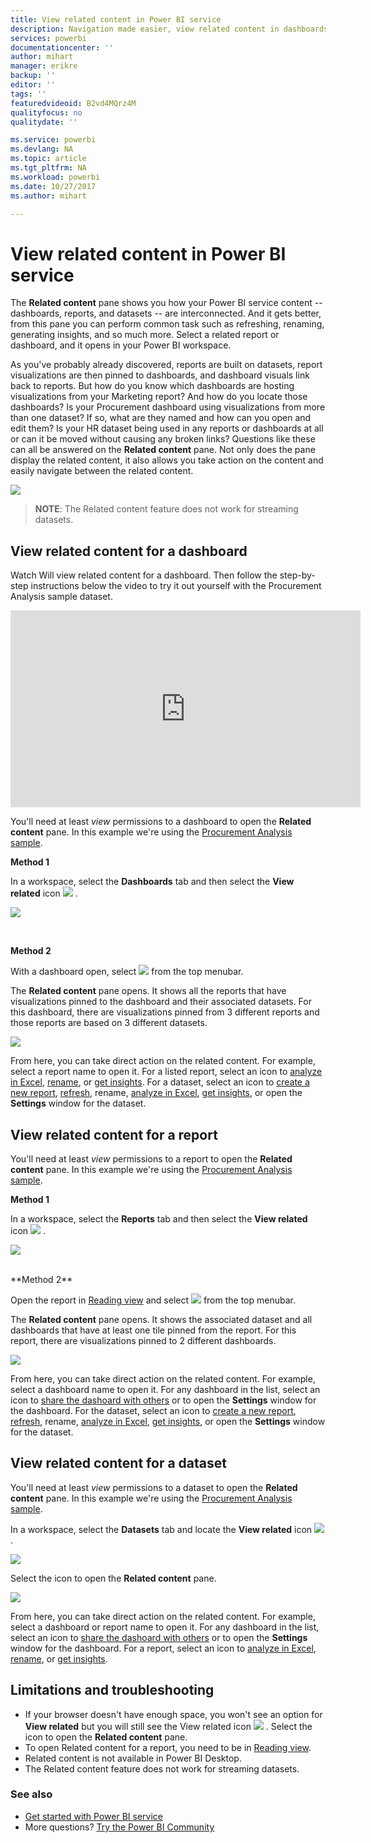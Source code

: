```yaml
---
title: View related content in Power BI service
description: Navigation made easier, view related content in dashboards, reports, and datasets
services: powerbi
documentationcenter: ''
author: mihart
manager: erikre
backup: ''
editor: ''
tags: ''
featuredvideoid: B2vd4MQrz4M
qualityfocus: no
qualitydate: ''

ms.service: powerbi
ms.devlang: NA
ms.topic: article
ms.tgt_pltfrm: NA
ms.workload: powerbi
ms.date: 10/27/2017
ms.author: mihart

---
```

# View related content in Power BI service
The **Related content** pane shows you how your Power BI service content -- dashboards, reports, and datasets -- are interconnected.  And it gets better, from this pane you can perform common task such as refreshing, renaming, generating insights, and so much more. Select a related report or dashboard, and it opens in your Power BI workspace.   

As you've probably already discovered, reports are built on datasets, report visualizations are then pinned to dashboards, and dashboard visuals link back to reports. But how do you know which dashboards are hosting visualizations from your Marketing report? And how do you locate those  dashboards? Is your Procurement dashboard using visualizations from more than one dataset? If so, what are they named and how can you open and edit them? Is your HR dataset being used in any reports or dashboards at all or can it be moved without causing any broken links? Questions like these can all be answered on the **Related content** pane.  Not only does the pane display the related content, it also allows you take action on the content and easily navigate between the related content.

![](media/powerbi-service-related-content/power-bi-view-related-dashboard-new.png)

> **NOTE**: The Related content feature does not work for streaming datasets.
> 
> 

## View related content for a dashboard
Watch Will view related content for a dashboard. Then follow the step-by-step instructions below the video to try it out yourself with the Procurement Analysis sample dataset.

<iframe width="560" height="315" src="https://www.youtube.com/embed/B2vd4MQrz4M#t=3m05s" frameborder="0" allowfullscreen></iframe>


You'll need at least *view* permissions to a dashboard to open the **Related content** pane. In this example we're using the [Procurement Analysis sample](sample-procurement.md).

**Method 1**

In a workspace, select the **Dashboards** tab and then select the **View related** icon ![](media/powerbi-service-related-content/power-bi-view-related-icon-new.png)  .

![](media/powerbi-service-related-content/power-bi-view-related-dash-newer.png)

<br>

**Method 2**

With a dashboard open, select   ![](media/powerbi-service-related-content/power-bi-view-related-new.png) from the top menubar.

The **Related content** pane opens. It shows all the reports that have visualizations pinned to the dashboard and their associated datasets. For this dashboard, there are visualizations pinned from 3 different reports and those reports are based on 3 different datasets.

![](media/powerbi-service-related-content/power-bi-view-related-dashboard-new.png)

From here, you can take direct action on the related content.  For example, select a report name to open it.  For a listed report, select an icon to [analyze in Excel](service-analyze-in-excel.md), [rename](powerbi-service-rename.md), or [get insights](powerbi-service-auto-insights.md). For a dataset, select an icon to [create a new report](powerbi-service-create-a-new-report.md), [refresh](refresh-data.md), rename, [analyze in Excel](service-analyze-in-excel.md), [get insights](powerbi-service-auto-insights.md), or open the **Settings** window for the dataset.  

## View related content for a report
You'll need at least *view* permissions to a report to open the **Related content** pane. In this example we're using the [Procurement Analysis sample](sample-procurement.md).

**Method 1**

In a workspace, select the **Reports** tab and then select the **View related** icon ![](media/powerbi-service-related-content/power-bi-view-related-icon-new.png)  .

![](media/powerbi-service-related-content/power-bi-view-related-report-newer.png)

<br>
**Method 2**

Open the report in [Reading view](powerbi-service-interact-with-a-report-in-reading-view.md) and  select   ![](media/powerbi-service-related-content/power-bi-view-related-new.png) from the top menubar.

The **Related content** pane opens. It shows the associated dataset and all dashboards that have at least one tile pinned from the report. For this report, there are visualizations pinned to 2 different dashboards.

![](media/powerbi-service-related-content/power-bi-view-related-report.png)

From here, you can take direct action on the related content.  For example, select a dashboard name to open it.  For any dashboard in the list, select an icon to [share the dashoard with others](service-share-dashboards.md) or to open the **Settings** window for the dashboard. For the dataset, select an icon to [create a new report](powerbi-service-create-a-new-report.md), [refresh](refresh-data.md), rename, [analyze in Excel](service-analyze-in-excel.md), [get insights](powerbi-service-auto-insights.md), or open the **Settings** window for the dataset.  

## View related content for a dataset
You'll need at least *view* permissions to a dataset to open the **Related content** pane. In this example we're using the [Procurement Analysis sample](sample-procurement.md).

In a workspace, select the **Datasets** tab and locate the **View related** icon ![](media/powerbi-service-related-content/power-bi-view-related-icon-new.png)  .

![](media/powerbi-service-related-content/power-bi-view-related-dataset-newer.png)

Select the icon to open the **Related content** pane.

![](media/powerbi-service-related-content/power-bi-datasets.png)

From here, you can take direct action on the related content.  For example, select a dashboard or report name to open it.  For any dashboard in the list, select an icon to [share the dashoard with others](service-share-dashboards.md) or to open the **Settings** window for the dashboard. For a report, select an icon to [analyze in Excel](service-analyze-in-excel.md), [rename](powerbi-service-rename.md), or [get insights](powerbi-service-auto-insights.md).  

## Limitations and troubleshooting
* If your browser doesn't have enough space, you won't see an option for **View related** but you will still see the View related icon  ![](media/powerbi-service-related-content/power-bi-view-related-icon-new.png)  . Select the icon to open the **Related content** pane.
* To open Related content for a report, you need to be in [Reading view](powerbi-service-interact-with-a-report-in-reading-view.md).
* Related content is not available in Power BI Desktop.
* The Related content feature does not work for streaming datasets.

### See also
* [Get started with Power BI service](service-get-started.md)
* More questions? [Try the Power BI Community](http://community.powerbi.com/)

